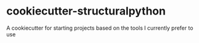 # cookiecutter-structuralpython
A cookiecutter for starting projects based on the tools I currently prefer to use
